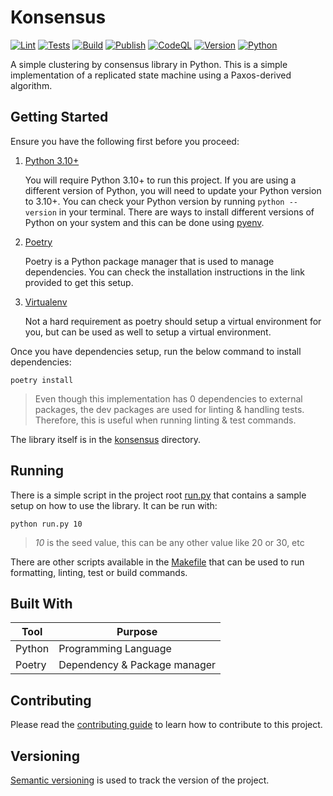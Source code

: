 # Konsensus

[![Lint](https://github.com/BrianLusina/konsensus/actions/workflows/lint.yml/badge.svg)](https://github.com/BrianLusina/konsensus/actions/workflows/lint.yml)
[![Tests](https://github.com/BrianLusina/konsensus/actions/workflows/tests.yaml/badge.svg)](https://github.com/BrianLusina/konsensus/actions/workflows/tests.yaml)
[![Build](https://github.com/BrianLusina/konsensus/actions/workflows/build.yaml/badge.svg)](https://github.com/BrianLusina/konsensus/actions/workflows/build.yaml)
[![Publish](https://github.com/BrianLusina/konsensus/actions/workflows/publish.yaml/badge.svg)](https://github.com/BrianLusina/konsensus/actions/workflows/publish.yaml)
[![CodeQL](https://github.com/BrianLusina/konsensus/actions/workflows/codeql.yaml/badge.svg)](https://github.com/BrianLusina/konsensus/actions/workflows/codeql.yaml)
[![Version](https://img.shields.io/github/v/release/brianlusina/konsensus?color=%235351FB&label=version)](https://github.com/brianlusina/konsensus/releases)
[![Python](https://img.shields.io/badge/Python-3.10-blue.svg)](https://www.python.org/)

A simple clustering by consensus library in Python. This is a simple implementation of a replicated state machine
using a Paxos-derived algorithm.

## Getting Started

Ensure you have the following first before you proceed:

1. [Python 3.10+](https://www.python.org/)

   You will require Python 3.10+ to run this project. If you are using a different version of Python, you will need to
   update your Python version to 3.10+. You can check your Python version by running `python --version`
   in your terminal. There are ways to install different versions of Python on your system and this can be done using
   [pyenv](https://github.com/pyenv/pyenv).

2. [Poetry](https://python-poetry.org/)

   Poetry is a Python package manager that is used to manage dependencies. You can check the installation instructions
   in
   the link provided to get this setup.

3. [Virtualenv](https://virtualenv.pypa.io/)

   Not a hard requirement as poetry should setup a virtual environment for you, but can be used as well to setup a
   virtual environment.

Once you have dependencies setup, run the below command to install dependencies:

```shell
poetry install
```

> Even though this implementation has 0 dependencies to external packages, the dev packages are used for linting &
> handling
> tests. Therefore, this is useful when running linting & test commands.

The library itself is in the [konsensus](./konsensus) directory.

## Running

There is a simple script in the project root [run.py](./run.py) that contains a sample setup on how to use the library.
It can be run with:

```shell
python run.py 10
```

> _10_ is the seed value, this can be any other value like 20 or 30, etc

There are other scripts available in the [Makefile](./Makefile) that can be used to run formatting, linting, test or
build commands.

## Built With

| Tool   | Purpose                      |
|--------|------------------------------|
| Python | Programming Language         |
| Poetry | Dependency & Package manager |

## Contributing

Please read the [contributing guide](./.github/CONTRIBUTING.md) to learn how to contribute to this project.

## Versioning

[Semantic versioning](https://semver/) is used to track the version of the project.
